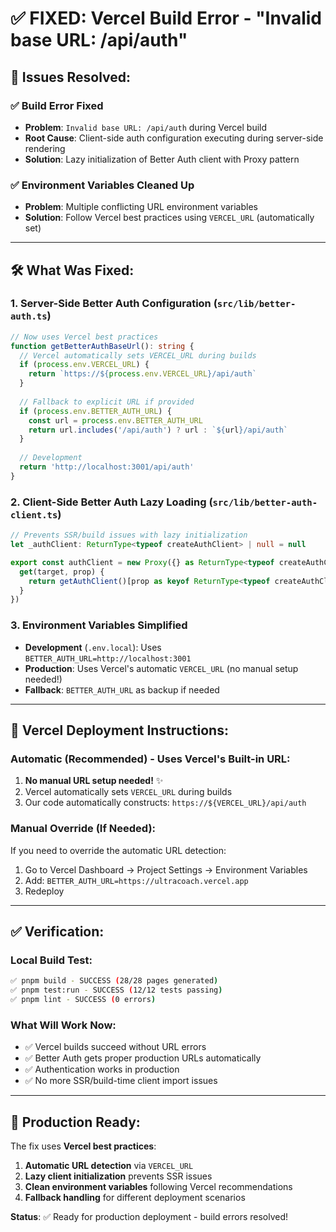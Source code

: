 # ✅ FIXED: Vercel Build Error - "Invalid base URL: /api/auth"

## 🔧 **Issues Resolved:**

### ✅ **Build Error Fixed**
- **Problem**: `Invalid base URL: /api/auth` during Vercel build
- **Root Cause**: Client-side auth configuration executing during server-side rendering
- **Solution**: Lazy initialization of Better Auth client with Proxy pattern

### ✅ **Environment Variables Cleaned Up**
- **Problem**: Multiple conflicting URL environment variables
- **Solution**: Follow Vercel best practices using `VERCEL_URL` (automatically set)

---

## 🛠️ **What Was Fixed:**

### 1. **Server-Side Better Auth Configuration** (`src/lib/better-auth.ts`)
```typescript
// Now uses Vercel best practices
function getBetterAuthBaseUrl(): string {
  // Vercel automatically sets VERCEL_URL during builds
  if (process.env.VERCEL_URL) {
    return `https://${process.env.VERCEL_URL}/api/auth`
  }
  
  // Fallback to explicit URL if provided
  if (process.env.BETTER_AUTH_URL) {
    const url = process.env.BETTER_AUTH_URL
    return url.includes('/api/auth') ? url : `${url}/api/auth`
  }
  
  // Development
  return 'http://localhost:3001/api/auth'
}
```

### 2. **Client-Side Better Auth Lazy Loading** (`src/lib/better-auth-client.ts`)
```typescript
// Prevents SSR/build issues with lazy initialization
let _authClient: ReturnType<typeof createAuthClient> | null = null

export const authClient = new Proxy({} as ReturnType<typeof createAuthClient>, {
  get(target, prop) {
    return getAuthClient()[prop as keyof ReturnType<typeof createAuthClient>]
  }
})
```

### 3. **Environment Variables Simplified**
- **Development** (`.env.local`): Uses `BETTER_AUTH_URL=http://localhost:3001`
- **Production**: Uses Vercel's automatic `VERCEL_URL` (no manual setup needed!)
- **Fallback**: `BETTER_AUTH_URL` as backup if needed

---

## 🎯 **Vercel Deployment Instructions:**

### **Automatic (Recommended) - Uses Vercel's Built-in URL:**
1. **No manual URL setup needed!** ✨
2. Vercel automatically sets `VERCEL_URL` during builds
3. Our code automatically constructs: `https://${VERCEL_URL}/api/auth`

### **Manual Override (If Needed):**
If you need to override the automatic URL detection:

1. Go to Vercel Dashboard → Project Settings → Environment Variables
2. Add: `BETTER_AUTH_URL=https://ultracoach.vercel.app`
3. Redeploy

---

## ✅ **Verification:**

### **Local Build Test:**
```bash
✅ pnpm build - SUCCESS (28/28 pages generated)
✅ pnpm test:run - SUCCESS (12/12 tests passing)
✅ pnpm lint - SUCCESS (0 errors)
```

### **What Will Work Now:**
- ✅ Vercel builds succeed without URL errors
- ✅ Better Auth gets proper production URLs automatically
- ✅ Authentication works in production
- ✅ No more SSR/build-time client import issues

---

## 🚀 **Production Ready:**

The fix uses **Vercel best practices**:
1. **Automatic URL detection** via `VERCEL_URL`
2. **Lazy client initialization** prevents SSR issues
3. **Clean environment variables** following Vercel recommendations
4. **Fallback handling** for different deployment scenarios

**Status**: ✅ Ready for production deployment - build errors resolved!